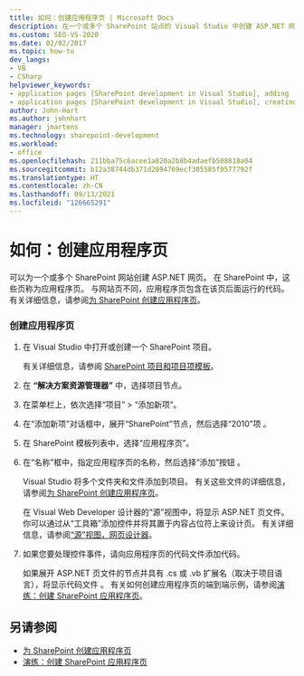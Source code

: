 ```yaml
---
title: 如何：创建应用程序页 | Microsoft Docs
description: 在一个或多个 SharePoint 站点的 Visual Studio 中创建 ASP.NET 网页（也称为应用程序页）。
ms.custom: SEO-VS-2020
ms.date: 02/02/2017
ms.topic: how-to
dev_langs:
- VB
- CSharp
helpviewer_keywords:
- application pages [SharePoint development in Visual Studio], adding
- application pages [SharePoint development in Visual Studio], creating
author: John-Hart
ms.author: johnhart
manager: jmartens
ms.technology: sharepoint-development
ms.workload:
- office
ms.openlocfilehash: 211bba75c6acee1a820a2b8b4adaefb508818a04
ms.sourcegitcommit: b12a38744db371d2894769ecf305585f9577792f
ms.translationtype: HT
ms.contentlocale: zh-CN
ms.lasthandoff: 09/13/2021
ms.locfileid: "126665291"
---
```

# <a name="how-to-create-an-application-page"></a>如何：创建应用程序页
  可以为一个或多个 SharePoint 网站创建 ASP.NET 网页。 在 SharePoint 中，这些页称为应用程序页。 与网站页不同，应用程序页包含在该页后面运行的代码。 有关详细信息，请参阅[为 SharePoint 创建应用程序页](../sharepoint/creating-application-pages-for-sharepoint.md)。

### <a name="to-create-an-application-page"></a>创建应用程序页

1. 在 Visual Studio 中打开或创建一个 SharePoint 项目。

     有关详细信息，请参阅 [SharePoint 项目和项目项模板](../sharepoint/sharepoint-project-and-project-item-templates.md)。

2. 在 **“解决方案资源管理器”** 中，选择项目节点。

3. 在菜单栏上，依次选择“项目” > “添加新项”。

4. 在“添加新项”对话框中，展开“SharePoint”节点，然后选择“2010”项  。

5. 在 SharePoint 模板列表中，选择“应用程序页”。

6. 在“名称”框中，指定应用程序页的名称，然后选择“添加”按钮 。

     Visual Studio 将多个文件夹和文件添加到项目。 有关这些文件的详细信息，请参阅[为 SharePoint 创建应用程序页](../sharepoint/creating-application-pages-for-sharepoint.md)。

     在 Visual Web Developer 设计器的“源”视图中，将显示 ASP.NET 页文件。 你可以通过从“工具箱”添加控件并将其置于内容占位符上来设计页。 有关详细信息，请参阅[“源”视图，网页设计器](/previous-versions/aspnet/ms178154\(v\=vs.100\))。

7. 如果您要处理控件事件，请向应用程序页的代码文件添加代码。

     如果展开 ASP.NET 页文件的节点并具有 .cs 或 .vb 扩展名（取决于项目语言），将显示代码文件 。 有关如何创建应用程序页的端到端示例，请参阅[演练：创建 SharePoint 应用程序页](../sharepoint/walkthrough-creating-a-sharepoint-application-page.md)。

## <a name="see-also"></a>另请参阅
- [为 SharePoint 创建应用程序页](../sharepoint/creating-application-pages-for-sharepoint.md)
- [演练：创建 SharePoint 应用程序页](../sharepoint/walkthrough-creating-a-sharepoint-application-page.md)
